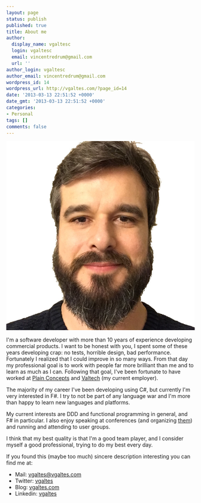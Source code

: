 ```yaml
---
layout: page
status: publish
published: true
title: About me
author:
  display_name: vgaltesc
  login: vgaltesc
  email: vincentredrum@gmail.com
  url: ''
author_login: vgaltesc
author_email: vincentredrum@gmail.com
wordpress_id: 14
wordpress_url: http://vgaltes.com/?page_id=14
date: '2013-03-13 22:51:52 +0000'
date_gmt: '2013-03-13 22:51:52 +0000'
categories:
- Personal
tags: []
comments: false
---
```


![Vgaltes](../images/vgaltes.jpg)

I'm a software developer with more than 10 years of experience developing commercial products. I want to be honest with you, I spent some of these years developing crap: no tests, horrible design, bad performance. Fortunately I realized that I could improve in so many ways. From that day my professional goal is to work with people far more brilliant than me and to learn as much as I can. Following that goal, I've been fortunate to have worked at [Plain Concepts](http://www.plainconcepts.com) and [Valtech](http://www.valtech.com) (my current employer).

The majority of my career I've been developing using C#, but currently I'm very interested in F#. I try to not be part of any language war and I'm more than happy to learn new languages and platforms.

My current interests are DDD and functional programming in general, and F# in particular. I also enjoy speaking at conferences (and organizing [them](http://cas2016.agile-spain.org)) and running and attending to user groups.

I think that my best quality is that I'm a good team player, and I consider myself a good professional, trying to do my best every day.

If you found this (maybe too much) sincere description interesting you can find me at:

- Mail: [vgaltes@vgaltes.com](mailto:vgaltes@vgaltes.com)
- Twitter: [vgaltes](http://twitter.com/vgaltes)
- Blog: [vgaltes.com](http://vgaltes.com)
- Linkedin: [vgaltes](http://es.linkedin.com/in/vgaltes/)
